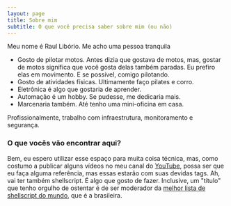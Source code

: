 ```yaml
---
layout: page
title: Sobre mim
subtitle: O que você precisa saber sobre mim (ou não)
---
```


Meu nome é Raul Libório. Me acho uma pessoa tranquila

- Gosto de pilotar motos. Antes dizia que gostava de motos, mas, gostar de motos significa que você gosta delas também paradas. Eu prefiro elas em movimento. E se possível, comigo pilotando.
- Gosto de atividades físicas. Ultimamente faço pilates e corro.
- Eletrônica é algo que gostaria de aprender.
- Automação é um hobby. Se pudesse, me dedicaria mais.
- Marcenaria também. Até tenho uma mini-oficina em casa.

Profissionalmente, trabalho com infraestrutura, monitoramento e segurança.

### O que vocês vão encontrar aqui?

Bem, eu espero utilizar esse espaço para muita coisa técnica, mas, como costumo a publicar alguns vídeos no meu canal do [YouTube](https://youtube.com/c/RaulLibório), possa ser que eu faça alguma referência, mas essas estarão com suas devidas tags.
Ah, vai ter também shellscript. É algo que gosto de fazer. Inclusive, um "título" que tenho orgulho de ostentar é de ser moderador da [melhor lista de shellscript do mundo](https://lists.nongnu.org/mailman/admindb/shell-script-pt), que é a brasileira.